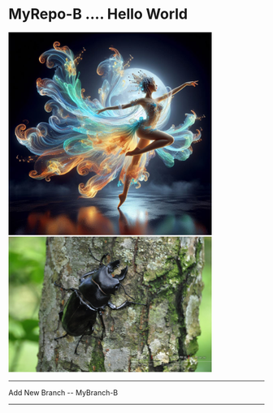 ﻿# MyRepo-B .... Hello World

<img src="20240105_AIGC_Bing_美麗藝術性_S004-01.jpg" width="400">
<img src="2014_0629_0719_update_share.jpg" width="400">

---

Add New Branch -- MyBranch-B

---



